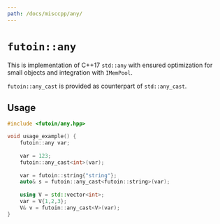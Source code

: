 ```yaml
---
path: /docs/misccpp/any/
---
```


# `futoin::any`

This is implementation of C++17 `std::any` with ensured optimization for small objects
and integration with `IMemPool`.

`futoin::any_cast` is provided as counterpart of `std::any_cast`.

## Usage

```cpp
#include <futoin/any.hpp>

void usage_example() {
    futoin::any var;
    
    var = 123;
    futoin::any_cast<int>(var);
    
    var = futoin::string{"string"};
    auto& s = futoin::any_cast<futoin::string>(var);
    
    using V = std::vector<int>;
    var = V{1,2,3};
    V& v = futoin::any_cast<V>(var);
}
```
